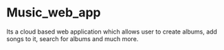 # Music_web_app
Its a cloud based web application which allows user to create albums, add songs to it, search for albums and much more.
